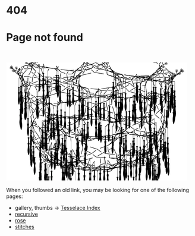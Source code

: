 404
===

Page not found
==============

<br>

![](help/bloopers/tipped-over.png)

When you followed an old link,
you may be looking for one of the following pages:

* gallery, thumbs -> [Tesselace Index](help/TesseLace-Index)
* [recursive](index.html)
* [rose](sheet.html?patch=5831%20-4-7;bricks&patch=-437%2034-7;bricks&patch=4830%20--77;bricks)
* [stitches](help/Choose-Stitches)
